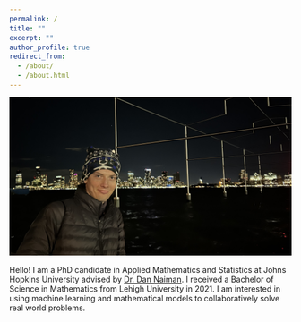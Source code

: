 ```yaml
---
permalink: /
title: ""
excerpt: ""
author_profile: true
redirect_from: 
  - /about/
  - /about.html
---
```


![photo](/images/websitephoto.JPEG)

Hello! I am a PhD candidate in Applied Mathematics and Statistics at Johns Hopkins University advised by [Dr. Dan Naiman](https://benjaminbrindle.github.io/advisor/). I received a Bachelor of Science in Mathematics from Lehigh University in 2021. I am interested in using machine learning and mathematical models to collaboratively solve real world problems.
